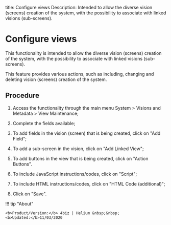 title: Configure views
Description: Intended to allow the diverse vision (screens) creation of the system, with the possibility to associate with linked visions (sub-screens).
# Configure views

This functionality is intended to allow the diverse vision (screens) creation of
the system, with the possibility to associate with linked visions (sub-screens).

This feature provides various actions, such as including, changing and deleting
vision (screens) creation of the system.

Procedure
-------------

1.  Access the functionality through the main menu System \> Visions and
    Metadata \> View Maintenance;

2.  Complete the fields available;

3.  To add fields in the vision (screen) that is being created, click on "Add
    Field";

4.  To add a sub-screen in the vision, click on "Add Linked View";

5.  To add buttons in the view that is being created, click on "Action Buttons".

6.  To include JavaScript instructions/codes, click on "Script";

7.  To include HTML instructions/codes, click on "HTML Code (additional)";

8.  Click on "Save".

!!! tip "About"

    <b>Product/Version:</b> 4biz | Helium &nbsp;&nbsp;
    <b>Updated:</b>11/03/2020

